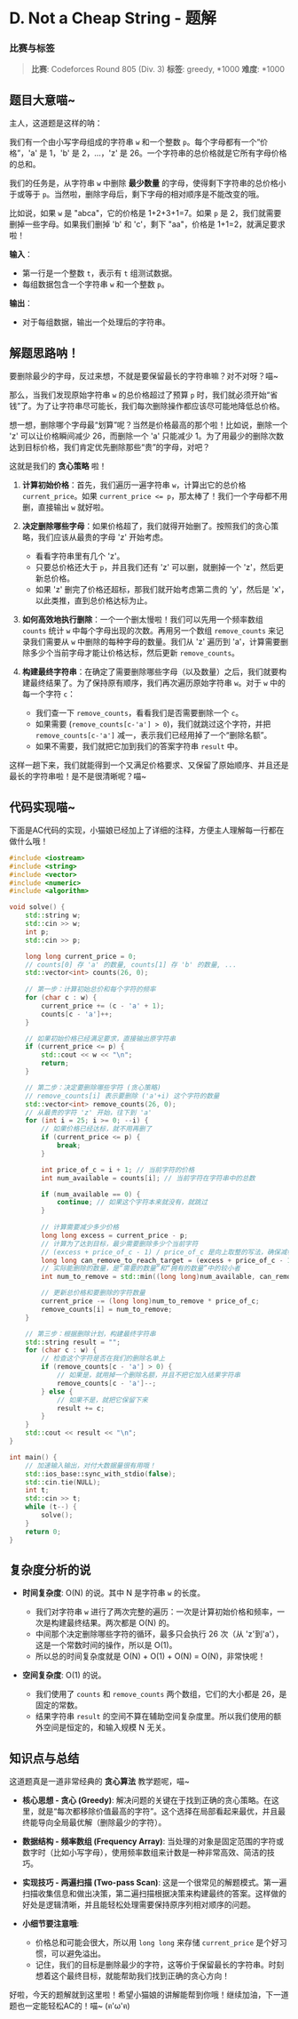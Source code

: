 # D. Not a Cheap String - 题解

### 比赛与标签
> **比赛**: Codeforces Round 805 (Div. 3)
> **标签**: greedy, *1000
> **难度**: *1000

## 题目大意喵~
主人，这道题是这样的呐：

我们有一个由小写字母组成的字符串 `w` 和一个整数 `p`。每个字母都有一个“价格”，'a' 是 1，'b' 是 2，...，'z' 是 26。一个字符串的总价格就是它所有字母价格的总和。

我们的任务是，从字符串 `w` 中删除 **最少数量** 的字母，使得剩下字符串的总价格小于或等于 `p`。当然啦，删除字母后，剩下字母的相对顺序是不能改变的哦。

比如说，如果 `w` 是 "abca"，它的价格是 1+2+3+1=7。如果 `p` 是 2，我们就需要删掉一些字母。如果我们删掉 'b' 和 'c'，剩下 "aa"，价格是 1+1=2，就满足要求啦！

**输入**：
- 第一行是一个整数 `t`，表示有 `t` 组测试数据。
- 每组数据包含一个字符串 `w` 和一个整数 `p`。

**输出**：
- 对于每组数据，输出一个处理后的字符串。

## 解题思路呐！
要删除最少的字母，反过来想，不就是要保留最长的字符串嘛？对不对呀？喵~

那么，当我们发现原始字符串 `w` 的总价格超过了预算 `p` 时，我们就必须开始“省钱”了。为了让字符串尽可能长，我们每次删除操作都应该尽可能地降低总价格。

想一想，删除哪个字母最“划算”呢？当然是价格最高的那个啦！比如说，删除一个 'z' 可以让价格瞬间减少 26，而删除一个 'a' 只能减少 1。为了用最少的删除次数达到目标价格，我们肯定优先删除那些“贵”的字母，对吧？

这就是我们的 **贪心策略** 啦！

1.  **计算初始价格**：首先，我们遍历一遍字符串 `w`，计算出它的总价格 `current_price`。如果 `current_price <= p`，那太棒了！我们一个字母都不用删，直接输出 `w` 就好啦。

2.  **决定删除哪些字母**：如果价格超了，我们就得开始删了。按照我们的贪心策略，我们应该从最贵的字母 'z' 开始考虑。
    - 看看字符串里有几个 'z'。
    - 只要总价格还大于 `p`，并且我们还有 'z' 可以删，就删掉一个 'z'，然后更新总价格。
    - 如果 'z' 删完了价格还超标，那我们就开始考虑第二贵的 'y'，然后是 'x'，以此类推，直到总价格达标为止。

3.  **如何高效地执行删除**：一个一个删太慢啦！我们可以先用一个频率数组 `counts` 统计 `w` 中每个字母出现的次数。再用另一个数组 `remove_counts` 来记录我们需要从 `w` 中删除的每种字母的数量。我们从 'z' 遍历到 'a'，计算需要删除多少个当前字母才能让价格达标，然后更新 `remove_counts`。

4.  **构建最终字符串**：在确定了需要删除哪些字母（以及数量）之后，我们就要构建最终结果了。为了保持原有顺序，我们再次遍历原始字符串 `w`。对于 `w` 中的每一个字符 `c`：
    - 我们查一下 `remove_counts`，看看我们是否需要删除一个 `c`。
    - 如果需要 (`remove_counts[c-'a'] > 0`)，我们就跳过这个字符，并把 `remove_counts[c-'a']` 减一，表示我们已经用掉了一个“删除名额”。
    - 如果不需要，我们就把它加到我们的答案字符串 `result` 中。

这样一趟下来，我们就能得到一个又满足价格要求、又保留了原始顺序、并且还是最长的字符串啦！是不是很清晰呢？喵~

## 代码实现喵~
下面是AC代码的实现，小猫娘已经加上了详细的注释，方便主人理解每一行都在做什么哦！

```cpp
#include <iostream>
#include <string>
#include <vector>
#include <numeric>
#include <algorithm>

void solve() {
    std::string w;
    std::cin >> w;
    int p;
    std::cin >> p;

    long long current_price = 0;
    // counts[0] 存 'a' 的数量, counts[1] 存 'b' 的数量, ...
    std::vector<int> counts(26, 0); 
    
    // 第一步：计算初始总价和每个字符的频率
    for (char c : w) {
        current_price += (c - 'a' + 1);
        counts[c - 'a']++;
    }

    // 如果初始价格已经满足要求，直接输出原字符串
    if (current_price <= p) {
        std::cout << w << "\n";
        return;
    }

    // 第二步：决定要删除哪些字符 (贪心策略)
    // remove_counts[i] 表示要删除 ('a'+i) 这个字符的数量
    std::vector<int> remove_counts(26, 0); 
    // 从最贵的字符 'z' 开始，往下到 'a'
    for (int i = 25; i >= 0; --i) {
        // 如果价格已经达标，就不用再删了
        if (current_price <= p) {
            break;
        }

        int price_of_c = i + 1; // 当前字符的价格
        int num_available = counts[i]; // 当前字符在字符串中的总数

        if (num_available == 0) {
            continue; // 如果这个字符本来就没有，就跳过
        }
        
        // 计算需要减少多少价格
        long long excess = current_price - p;
        // 计算为了达到目标，最少需要删除多少个当前字符
        // (excess + price_of_c - 1) / price_of_c 是向上取整的写法，确保减够
        long long can_remove_to_reach_target = (excess + price_of_c - 1) / price_of_c;
        // 实际能删除的数量，是“需要的数量”和“拥有的数量”中的较小者
        int num_to_remove = std::min((long long)num_available, can_remove_to_reach_target);

        // 更新总价格和要删除的字符数量
        current_price -= (long long)num_to_remove * price_of_c;
        remove_counts[i] = num_to_remove;
    }

    // 第三步：根据删除计划，构建最终字符串
    std::string result = "";
    for (char c : w) {
        // 检查这个字符是否在我们的删除名单上
        if (remove_counts[c - 'a'] > 0) {
            // 如果是，就用掉一个删除名额，并且不把它加入结果字符串
            remove_counts[c - 'a']--;
        } else {
            // 如果不是，就把它保留下来
            result += c;
        }
    }
    std::cout << result << "\n";
}

int main() {
    // 加速输入输出，对付大数据量很有用哦！
    std::ios_base::sync_with_stdio(false);
    std::cin.tie(NULL);
    int t;
    std::cin >> t;
    while (t--) {
        solve();
    }
    return 0;
}
```

## 复杂度分析的说
- **时间复杂度**: O(N) 的说。其中 N 是字符串 `w` 的长度。
  - 我们对字符串 `w` 进行了两次完整的遍历：一次是计算初始价格和频率，一次是构建最终结果。两次都是 O(N) 的。
  - 中间那个决定删除哪些字符的循环，最多只会执行 26 次（从 'z'到'a'），这是一个常数时间的操作，所以是 O(1)。
  - 所以总的时间复杂度就是 O(N) + O(1) + O(N) = O(N)，非常快呢！

- **空间复杂度**: O(1) 的说。
  - 我们使用了 `counts` 和 `remove_counts` 两个数组，它们的大小都是 26，是固定的常数。
  - 结果字符串 `result` 的空间不算在辅助空间复杂度里。所以我们使用的额外空间是恒定的，和输入规模 N 无关。

## 知识点与总结
这道题真是一道非常经典的 **贪心算法** 教学题呢，喵~

- **核心思想 - 贪心 (Greedy)**: 解决问题的关键在于找到正确的贪心策略。在这里，就是“每次都移除价值最高的字符”。这个选择在局部看起来最优，并且最终能导向全局最优解（删除最少的字符）。

- **数据结构 - 频率数组 (Frequency Array)**: 当处理的对象是固定范围的字符或数字时（比如小写字母），使用频率数组来计数是一种非常高效、简洁的技巧。

- **实现技巧 - 两遍扫描 (Two-pass Scan)**: 这是一个很常见的解题模式。第一遍扫描收集信息和做出决策，第二遍扫描根据决策来构建最终的答案。这样做的好处是逻辑清晰，并且能轻松处理需要保持原序列相对顺序的问题。

- **小细节要注意哦**:
  - 价格总和可能会很大，所以用 `long long` 来存储 `current_price` 是个好习惯，可以避免溢出。
  - 记住，我们的目标是删除最少的字符，这等价于保留最长的字符串。时刻想着这个最终目标，就能帮助我们找到正确的贪心方向！

好啦，今天的题解就到这里啦！希望小猫娘的讲解能帮到你哦！继续加油，下一道题也一定能轻松AC的！喵~ (ฅ'ω'ฅ)
